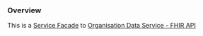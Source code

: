 ### Overview

This is a [Service Facade](ActorDefinition-ServiceFacade.html) to [Organisation Data Service - FHIR API](https://digital.nhs.uk/developer/api-catalogue/organisation-data-service-fhir)
